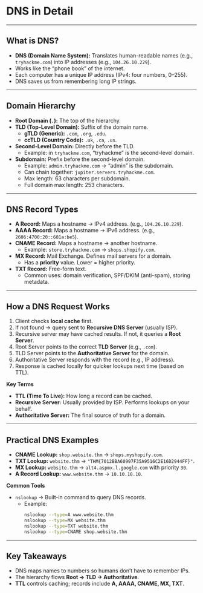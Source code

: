 # DNS in Detail  

---

## What is DNS?  
- **DNS (Domain Name System):** Translates human-readable names (e.g., `tryhackme.com`) into IP addresses (e.g., `104.26.10.229`).  
- Works like the “phone book” of the internet.  
- Each computer has a unique IP address (IPv4: four numbers, 0–255).  
- DNS saves us from remembering long IP strings.  

---

## Domain Hierarchy  
- **Root Domain (`.`):** The top of the hierarchy.  
- **TLD (Top-Level Domain):** Suffix of the domain name.  
  - **gTLD (Generic):** `.com`, `.org`, `.edu`.  
  - **ccTLD (Country Code):** `.uk`, `.ca`, `.us`.  
- **Second-Level Domain:** Directly before the TLD.  
  - Example: in `tryhackme.com`, “tryhackme” is the second-level domain.  
- **Subdomain:** Prefix before the second-level domain.  
  - Example: `admin.tryhackme.com` → “admin” is the subdomain.  
  - Can chain together: `jupiter.servers.tryhackme.com`.  
  - Max length: 63 characters per subdomain.  
  - Full domain max length: 253 characters.  

---

## DNS Record Types  
- **A Record:** Maps a hostname → IPv4 address. (e.g., `104.26.10.229`).  
- **AAAA Record:** Maps a hostname → IPv6 address. (e.g., `2606:4700:20::681a:be5`).  
- **CNAME Record:** Maps a hostname → another hostname.  
  - Example: `store.tryhackme.com` → `shops.shopify.com`.  
- **MX Record:** Mail Exchange. Defines mail servers for a domain.  
  - Has a **priority** value. Lower = higher priority.  
- **TXT Record:** Free-form text.  
  - Common uses: domain verification, SPF/DKIM (anti-spam), storing metadata.  

---

## How a DNS Request Works  
1. Client checks **local cache** first.  
2. If not found → query sent to **Recursive DNS Server** (usually ISP).  
3. Recursive server may have cached results. If not, it queries a **Root Server**.  
4. Root Server points to the correct **TLD Server** (e.g., `.com`).  
5. TLD Server points to the **Authoritative Server** for the domain.  
6. Authoritative Server responds with the record (e.g., IP address).  
7. Response is cached locally for quicker lookups next time (based on TTL).  

**Key Terms**  
- **TTL (Time To Live):** How long a record can be cached.  
- **Recursive Server:** Usually provided by ISP. Performs lookups on your behalf.  
- **Authoritative Server:** The final source of truth for a domain.  

---

## Practical DNS Examples  
- **CNAME Lookup:** `shop.website.thm` → `shops.myshopify.com`.  
- **TXT Lookup:** `website.thm` → `"THM{7012BBA60997F35A9516C2E16D2944FF}"`.  
- **MX Lookup:** `website.thm` → `alt4.aspmx.l.google.com` with priority `30`.  
- **A Record Lookup:** `www.website.thm` → `10.10.10.10`.  

**Common Tools**  
- `nslookup` → Built-in command to query DNS records.  
  - Example:  
    ```bash
    nslookup --type=A www.website.thm
    nslookup --type=MX website.thm
    nslookup --type=TXT website.thm
    nslookup --type=CNAME shop.website.thm
    ```  

---

## Key Takeaways  
- DNS maps names to numbers so humans don’t have to remember IPs.  
- The hierarchy flows **Root → TLD → Authoritative**.  
- **TTL** controls caching; records include **A, AAAA, CNAME, MX, TXT**.  
